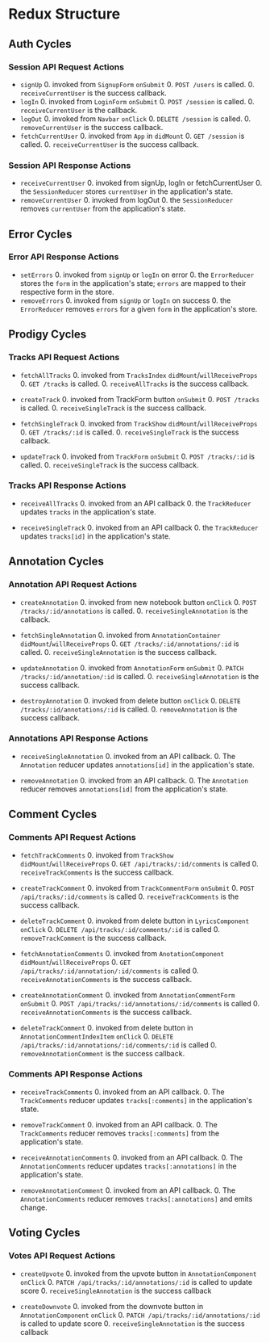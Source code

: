 # Redux Structure

## Auth Cycles

### Session API Request Actions

* `signUp`
  0. invoked from `SignupForm` `onSubmit`
  0. `POST /users` is called.
  0. `receiveCurrentUser` is the success callback.
* `logIn`
  0. invoked from `LoginForm` `onSubmit`
  0. `POST /session` is called.
  0. `receiveCurrentUser` is the callback.
* `logOut`
  0. invoked from `Navbar` `onClick`
  0. `DELETE /session` is called.
  0. `removeCurrentUser` is the success callback.
* `fetchCurrentUser`
  0. invoked from `App` in `didMount`
  0. `GET /session` is called.
  0. `receiveCurrentUser` is the success callback.

### Session API Response Actions

* `receiveCurrentUser`
  0. invoked from signUp, logIn or fetchCurrentUser
  0. the `SessionReducer` stores `currentUser` in the application's state.
* `removeCurrentUser`
  0. invoked from logOut
  0. the `SessionReducer` removes `currentUser` from the application's state.

## Error Cycles

### Error API Response Actions
* `setErrors`
  0. invoked from `signUp` or `logIn` on error
  0. the `ErrorReducer` stores the `form` in the application's state; `errors` are mapped to their respective form in the store.
* `removeErrors`
  0. invoked from `signUp` or `logIn` on success
  0. the `ErrorReducer` removes `errors` for a given `form` in the application's store.

## Prodigy Cycles

### Tracks API Request Actions

* `fetchAllTracks`
  0. invoked from `TracksIndex` `didMount`/`willReceiveProps`
  0. `GET /tracks` is called.
  0. `receiveAllTracks` is the success callback.

* `createTrack`
  0. invoked from TrackForm button `onSubmit`
  0. `POST /tracks` is called.
  0. `receiveSingleTrack` is the success callback.

* `fetchSingleTrack`
  0. invoked from `TrackShow` `didMount`/`willReceiveProps`
  0. `GET /tracks/:id` is called.
  0. `receiveSingleTrack` is the success callback.

* `updateTrack`
  0. invoked from `TrackForm` `onSubmit`
  0. `POST /tracks/:id` is called.
  0. `receiveSingleTrack` is the success callback.

### Tracks API Response Actions

* `receiveAllTracks`
  0. invoked from an API callback
  0. the `TrackReducer` updates `tracks` in the application's state.

* `receiveSingleTrack`
  0. invoked from an API callback
  0. the `TrackReducer` updates `tracks[id]` in the application's state.

## Annotation Cycles

### Annotation API Request Actions

* `createAnnotation`
  0. invoked from new notebook button `onClick`
  0. `POST /tracks/:id/annotations` is called.
  0. `receiveSingleAnnotation` is the callback.

* `fetchSingleAnnotation`
  0. invoked from `AnnotationContainer` `didMount`/`willReceiveProps`
  0. `GET /tracks/:id/annotations/:id` is called.
  0. `receiveSingleAnnotation` is the success callback.

* `updateAnnotation`
  0. invoked from `AnnotationForm` `onSubmit`
  0. `PATCH /tracks/:id/annotation/:id` is called.
  0. `receiveSingleAnnotation` is the success callback.

* `destroyAnnotation`
  0. invoked from delete button `onClick`
  0. `DELETE /tracks/:id/annotations/:id` is called.
  0. `removeAnnotation` is the success callback.

### Annotations API Response Actions

* `receiveSingleAnnotation`
  0. invoked from an API callback.
  0. The `Annotation` reducer updates `annotations[id]` in the application's state.

* `removeAnnotation`
  0. invoked from an API callback.
  0. The `Annotation` reducer removes `annotations[id]` from the application's state.

## Comment Cycles

### Comments API Request Actions

* `fetchTrackComments`
  0. invoked from `TrackShow` `didMount`/`willReceiveProps`
  0. `GET /api/tracks/:id/comments` is called
  0. `receiveTrackComments` is the success callback.

* `createTrackComment`
  0. invoked from `TrackCommentForm` `onSubmit`
  0. `POST /api/tracks/:id/comments` is called
  0. `receiveTrackComments` is the success callback.

* `deleteTrackComment`
  0. invoked from delete button in `LyricsComponent` `onClick`
  0. `DELETE /api/tracks/:id/comments/:id` is called
  0. `removeTrackComment` is the success callback.

* `fetchAnnotationComments`
  0. invoked from `AnotationComponent` `didMount`/`willReceiveProps`
  0. `GET /api/tracks/:id/annotation/:id/comments` is called
  0. `receiveAnnotationComments` is the success callback.

* `createAnnotationComment`
  0. invoked from `AnnotationCommentForm` `onSubmit`
  0. `POST /api/tracks/:id/annotations/:id/comments` is called
  0. `receiveAnnotationComments` is the success callback.

* `deleteTrackComment`
  0. invoked from delete button in `AnnotationCommentIndexItem` `onClick`
  0. `DELETE /api/tracks/:id/annotations/:id/comments/:id` is called
  0. `removeAnnotationComment` is the success callback.

### Comments API Response Actions

* `receiveTrackComments`
  0. invoked from an API callback.
  0. The `TrackComments` reducer updates  `tracks[:comments]` in the application's state.

* `removeTrackComment`
  0. invoked from an API callback.
  0. The `TrackComments` reducer removes  `tracks[:comments]` from the application's state.

* `receiveAnnotationComments`
  0. invoked from an API callback.
  0. The `AnnotationComments` reducer updates `tracks[:annotations]` in the application's state.

* `removeAnnotationComment`
  0. invoked from an API callback.
  0. The `AnnotationComments` reducer removes `tracks[:annotations]` and emits change.

## Voting Cycles

### Votes API Request Actions

* `createUpvote`
  0. invoked from the upvote button in `AnnotationComponent` `onClick`
  0. `PATCH /api/tracks/:id/annotations/:id` is called to update score
  0. `receiveSingleAnnotation` is the success callback

* `createDownvote`
  0. invoked from the downvote button in `AnnotationComponent` `onClick`
  0. `PATCH /api/tracks/:id/annotations/:id` is called to update score
  0. `receiveSingleAnnotation` is the success callback
